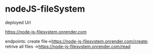 # nodeJS-fileSystem

deployed Url 

https://node-js-filesystem.onrender.com

endpoints:
create file->https://node-js-filesystem.onrender.com/create;
retrive all files ->https://node-js-filesystem.onrender.com/read
